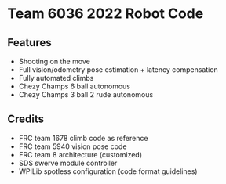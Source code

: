 # Team 6036 2022 Robot Code

## Features
- Shooting on the move
- Full vision/odometry pose estimation + latency compensation
- Fully automated climbs
- Chezy Champs 6 ball autonomous
- Chezy Champs 3 ball 2 rude autonomous

## Credits
- FRC team 1678 climb code as reference
- FRC team 5940 vision pose code
- FRC team 8 architecture (customized)
- SDS swerve module controller
- WPILib spotless configuration (code format guidelines)
